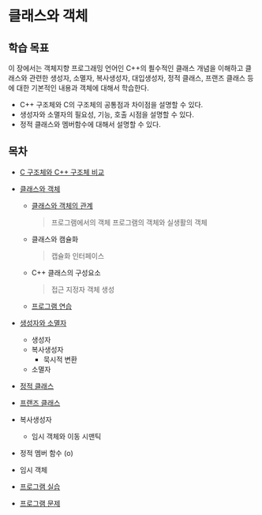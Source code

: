 #  클래스와 객체 

## 학습 목표 

이 장에서는 객체지향 프로그래밍 언어인 C++의 픨수적인 클래스 개념을 이해하고 클래스와 관련한 생성자, 소멸자, 복사생성자, 대입생성자, 정적 클래스, 프랜즈 클래스 등에 대한 기본적인 내용과 객체에 대해서 학습한다. 

* C++ 구조체와 C의 구조체의 공통점과 차이점을 설명할 수 있다.
* 생성자와 소멸자의 필요성, 기능, 호출 시점을 설명할 수 있다.
* 정적 클래스와 멤버함수에 대해서 설명할 수 있다. 

## 목차

* [C 구조체와 C++ 구조체 비교](./sturct_in_c_cpp.md)
* [클래스와 객체](./Objects.md)
  - [클래스와 객체의 관계](https://github.com/geunkim/CPPLectures/blob/master/Class/Objects.md#%ED%81%B4%EB%9E%98%EC%8A%A4%EC%99%80-%EA%B0%9D%EC%B2%B4)
    > 프로그램에서의 객체 
    > 프로그램의 객체와 실생활의 객체
  - 클래스와 캠슐화
    > 캡슐화
    > 인터페이스
  - C++ 클래스의 구성요소 
    > 접근 지정자
    > 객체 생성
  - [프로그램 연습](./Problem1.md)
* [생성자와 소멸자](./constructor_destructor.md)
  - 생성자
  - 복사생성자
    + 묵시적 변환
  - 소멸자 
* [정적 클래스](./Static.md) 
* [프랜즈 클래스](../friend_function_class.md)

* 복사생성자

  - 임시 객체와 이동 시맨틱

* 정적 멤버 함수 (o)
* 임시 객체


* [프로그램 실습](./Labs.md)
* [프로그램 문제](./Problems.md)

